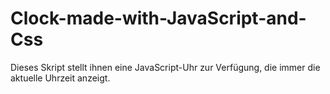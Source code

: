 # Clock-made-with-JavaScript-and-Css
Dieses Skript stellt ihnen eine JavaScript-Uhr zur Verfügung, die immer die aktuelle Uhrzeit anzeigt.
